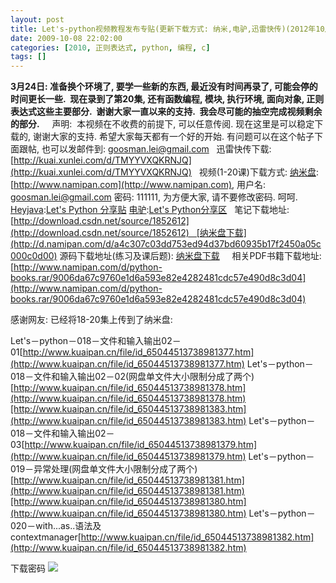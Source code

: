```yaml
---
layout: post
title: Let's-python视频教程发布专贴(更新下载方式: 纳米,电驴,迅雷快传)(2012年10月07日更新纳米部分资源)
date: 2009-10-08 22:02:00
categories: [2010, 正则表达式, python, 编程, c]
tags: []
---
```

**3月24日: 准备换个环境了, 要学一些新的东西, 最近没有时间再录了, 可能会停的时间更长一些.  现在录到了第20集, 还有函数编程,
 模块, 执行环境, 面向对象, 正则表达式这些主要部分.  谢谢大家一直以来的支持.  我会尽可能的抽空完成视频剩余的部分.**
 
 
声明:  本视频在不收费的前提下, 可以任意传阅.
[](http://lgg201.download.csdn.net/)
现在这里是可以稳定下载的, 谢谢大家的支持. 希望大家每天都有一个好的开始.
有问题可以在这个帖子下面跟帖, 也可以发邮件到: [goosman.lei@gmail.com](mailto:goosman.lei@gmail.com)
 
迅雷快传下载:
[http://kuai.xunlei.com/d/TMYYVXQKRNJQ](http://kuai.xunlei.com/d/TMYYVXQKRNJQ)
 
视频(1-20课)下载方式:
[纳米盘](http://www.namipan.com):[http://www.namipan.com](http://www.namipan.com), 用户名: goosman.lei@gmail.com 密码: 111111, 为方便大家, 请不要修改密码. 呵呵.
[Heyjava](http://www.heyjava.com/read.php?tid=1509):[Let's Python 分享贴](http://www.heyjava.com/read.php?tid=1509)
[电驴](http://www.verycd.com/topics/2779874/):[Let's Python分享区](http://www.verycd.com/topics/2779874/)
 
笔记下载地址:[http://download.csdn.net/source/1852612](http://download.csdn.net/source/1852612)   [纳米盘下载](http://d.namipan.com/d/a4c307c03dd753ed94d37bd60935b17f2450a05c000c0d00)
源码下载地址(练习及课后题): [纳米盘下载](http://d.namipan.com/d/a4c307c08a0a96ad688a40ab82f8d824f778534eee680400)   
 
相关PDF书籍下载地址:[http://www.namipan.com/d/python-books.rar/9006da67c9760e1d6a593e82e4282481cdc57e490d8c3d04](http://www.namipan.com/d/python-books.rar/9006da67c9760e1d6a593e82e4282481cdc57e490d8c3d04)


感谢网友: 已经将18-20集上传到了纳米盘:

Let's－python－018－文件和输入输出02－01[http://www.kuaipan.cn/file/id_65044513738981377.htm](http://www.kuaipan.cn/file/id_65044513738981377.htm)
Let's－python－018－文件和输入输出02－02(网盘单文件大小限制分成了两个)[http://www.kuaipan.cn/file/id_65044513738981378.htm](http://www.kuaipan.cn/file/id_65044513738981378.htm)[http://www.kuaipan.cn/file/id_65044513738981383.htm](http://www.kuaipan.cn/file/id_65044513738981383.htm)
Let's－python－018－文件和输入输出02－03[http://www.kuaipan.cn/file/id_65044513738981379.htm](http://www.kuaipan.cn/file/id_65044513738981379.htm)
Let's－python－019－异常处理(网盘单文件大小限制分成了两个)[http://www.kuaipan.cn/file/id_65044513738981381.htm](http://www.kuaipan.cn/file/id_65044513738981381.htm)[http://www.kuaipan.cn/file/id_65044513738981380.htm](http://www.kuaipan.cn/file/id_65044513738981380.htm)
Let's－python－020－with...as..语法及contextmanager[http://www.kuaipan.cn/file/id_65044513738981382.htm](http://www.kuaipan.cn/file/id_65044513738981382.htm)


下载密码
![](http://my.csdn.net/uploads/201208/23/1345731351_9792.jpg)
 
